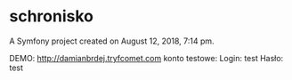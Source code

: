 schronisko
==========

A Symfony project created on August 12, 2018, 7:14 pm.

DEMO: http://damianbrdej.tryfcomet.com
konto testowe:
  Login: test
  Hasło: test
